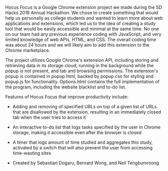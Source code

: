 Hocus Focus is a Google Chrome extension project we made during the SD Hacks 2019 Annual Hackathon. We chose to create something that would help us personally as college students and wanted to learn more about web applications and extensions, which led us to the idea of creating a study tool that would be easily accessible and minimal at the same time. No one on our team had any previous experience coding with JavaScript, and very limited knowledge of web APIs, HTML, and CSS. The overall coding time was about 24 hours and we will likely aim to add this extension to the Chrome marketplace.

The project utilizes Google Chrome's extension API, including storing and retrieving data in its storage cloud, running in the background while the popup is not present, and tab and browsing permissions. The extension's popup is contained in popup.html, backed by popup.css for styling and popup.js for functionality. Options.html contains the full implementation of the program, including the website blacklist and to-do list. 

Features of Hocus Focus that improve productivity include:
- Adding and removing of specified URLs on top of a given list of URLs that are disallowed by the extension, resulting in an immediately closed tab when the user tries to access it
- An interactive to-do list that logs tasks specified by the user in Chrome storage, making it accessible even after the browser is closed
- A timer that logs amount of time studied and aggregates this study, activated by a switch that will also prevent the user from accessing time-wasting sites

- Created by Sebastian Dogaru, Bernard Wong, and Neil Tengbumroong

